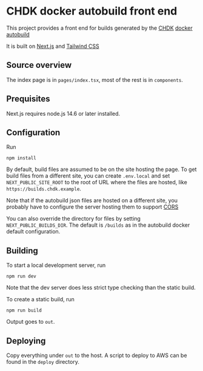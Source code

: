 # CHDK docker autobuild front end
This project provides a front end for builds generated by the [CHDK](https://chdk.fandom.com/wiki/CHDK)
[docker autobuild](https://app.assembla.com/spaces/chdk/subversion/source/HEAD/trunk/tools/docker/autobuild)

It is built on [Next.js](https://nextjs.org/) and [Tailwind CSS](https://tailwindcss.com/)

## Source overview
The index page is in `pages/index.tsx`, most of the rest is in `components`.

## Prequisites
Next.js requires node.js 14.6 or later installed.

## Configuration
Run

    npm install

By default, build files are assumed to be on the site hosting the page. To get build files from
a different site, you can create `.env.local` and set `NEXT_PUBLIC_SITE_ROOT` to the root of URL where
the files are hosted, like `https://builds.chdk.example`.

Note that if the autobuild json files are hosted on a different site, you probably have to configure the
server hosting them to support [CORS](https://developer.mozilla.org/en-US/docs/Glossary/CORS)

You can also override the directory for files by setting `NEXT_PUBLIC_BUILDS_DIR`. The default is `/builds`
as in the autobuild docker default configuration.

## Building
To start a local development server, run

    npm run dev

Note that the dev server does less strict type checking than the static build.

To create a static build, run

    npm run build

Output goes to `out`.

## Deploying
Copy everything under `out` to the host. A script to deploy to AWS can be found in the `deploy` directory.
